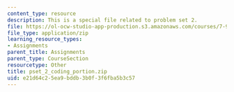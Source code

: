 ```yaml
---
content_type: resource
description: This is a special file related to problem set 2.
file: https://ol-ocw-studio-app-production.s3.amazonaws.com/courses/7-91j-foundations-of-computational-and-systems-biology-spring-2014/e21d64c25ea9bddb3b0f3f6fba5b3c57_pset_2_coding_portion.zip
file_type: application/zip
learning_resource_types:
- Assignments
parent_title: Assignments
parent_type: CourseSection
resourcetype: Other
title: pset_2_coding_portion.zip
uid: e21d64c2-5ea9-bddb-3b0f-3f6fba5b3c57
---
```

